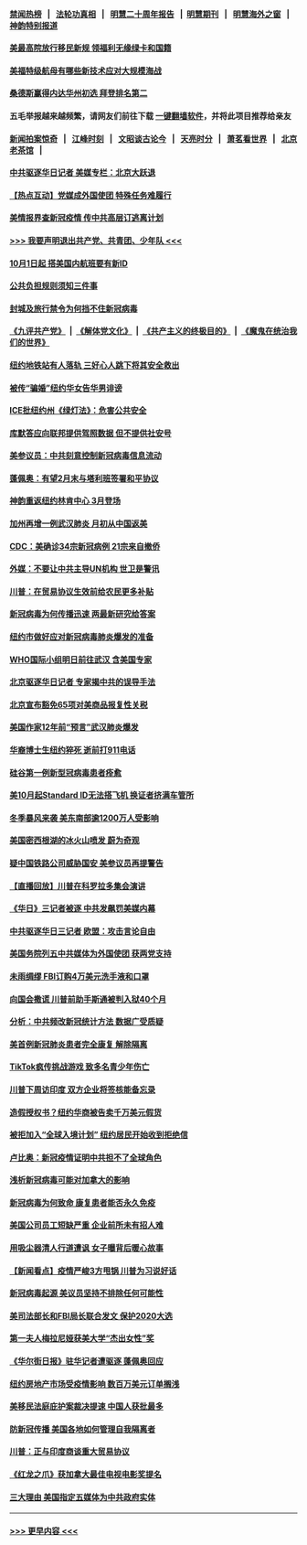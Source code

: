 #### [禁闻热榜](热点新闻.md?=0)  &nbsp;&nbsp;|&nbsp;&nbsp; [法轮功真相](https://github.com/gfw-breaker/truth/blob/master/README.md?=0) &nbsp;&nbsp;|&nbsp;&nbsp; [明慧二十周年报告](https://github.com/gfw-breaker/mh-reports/blob/master/README.md?=0) &nbsp;&nbsp;|&nbsp;&nbsp;[明慧期刊](https://github.com/gfw-breaker/mh-qikan) &nbsp;&nbsp;|&nbsp;&nbsp; [明慧海外之窗](https://github.com/gfw-breaker/mh-news/blob/master/README.md?=0) &nbsp;&nbsp;|&nbsp;&nbsp; [神韵特别报道](https://github.com/gfw-breaker/mh-news/blob/master/shenyun.md?=0)
#### [美最高院放行移民新规 领福利无缘绿卡和国籍](../pages/nsc412/n11889500.md?t=02231931) 
#### [美福特级航母有哪些新技术应对大规模海战](../pages/nsc412/n11882087.md?t=02231931) 
#### [桑德斯赢得内达华州初选 拜登排名第二](../pages/nsc412/n11888760.md?t=02231931) 
#### 五毛举报越来越频繁，请网友们前往下载 [一键翻墙软件](https://github.com/gfw-breaker/ssr-accounts)，并将此项目推荐给亲友
#### [新闻拍案惊奇](https://github.com/gfw-breaker/banned-news/blob/master/pages/link4.md) &nbsp;&nbsp;|&nbsp;&nbsp; [江峰时刻](https://github.com/gfw-breaker/banned-news/blob/master/pages/link4.md) &nbsp;&nbsp;|&nbsp;&nbsp; [文昭谈古论今](https://github.com/gfw-breaker/banned-news/blob/master/pages/link4.md) &nbsp;&nbsp;|&nbsp;&nbsp; [天亮时分](https://github.com/gfw-breaker/banned-news/blob/master/pages/link4.md) &nbsp;&nbsp;|&nbsp;&nbsp; [萧茗看世界](https://github.com/gfw-breaker/banned-news/blob/master/pages/link4.md) &nbsp;&nbsp;|&nbsp;&nbsp; [北京老茶馆](https://github.com/gfw-breaker/banned-news/blob/master/pages/link4.md) &nbsp;&nbsp;|&nbsp;&nbsp; 
#### [中共驱逐华日记者 美媒专栏：北京大跃退](../pages/nsc412/n11888453.md?t=02231931) 
#### [【热点互动】党媒成外国使团 特殊任务难履行](../pages/nsc412/n11888306.md?t=02231931) 
#### [美情报界查新冠疫情 传中共高层订逃离计划](../pages/nsc412/n11888161.md?t=02231931) 
#### [>>> 我要声明退出共产党、共青团、少年队 <<<](https://github.com/begood0513/goodnews/blob/master/quit/letter.md) 
#### [10月1日起 搭美国内航班要有新ID](../pages/nsc412/n11888243.md?t=02231931) 
#### [公共负担规则须知三件事](../pages/nsc412/n11888123.md?t=02231931) 
#### [封城及旅行禁令为何挡不住新冠病毒](../pages/nsc412/n11888067.md?t=02231931) 
#### [《九评共产党》](https://github.com/begood0513/9ping.md/blob/master/README.md) &nbsp;|&nbsp; [《解体党文化》](../../../../jtdwh.md/blob/master/README.md)  &nbsp;|&nbsp; [《共产主义的终极目的》](../../../../gczydzjmd.md/blob/master/README.md) &nbsp;|&nbsp; [《魔鬼在统治我们的世界》](../../../../mgztzwmdsj.md/blob/master/README.md) 
#### [纽约地铁站有人落轨   三好心人跳下将其安全救出](../pages/nsc412/n11888088.md?t=02231931) 
#### [被传“骗婚”纽约华女告华男诽谤](../pages/nsc412/n11887303.md?t=02231931) 
#### [ICE批纽约州《绿灯法》：危害公共安全](../pages/nsc412/n11887285.md?t=02231931) 
#### [库默答应向联邦提供驾照数据 但不提供社安号](../pages/nsc412/n11887269.md?t=02231931) 
#### [美参议员：中共刻意控制新冠病毒信息流动](../pages/nsc412/n11887949.md?t=02231931) 
#### [蓬佩奥：有望2月末与塔利班签署和平协议](../pages/nsc412/n11887248.md?t=02231931) 
#### [神韵重返纽约林肯中心 3月登场](../pages/nsc412/n11885013.md?t=02231931) 
#### [加州再增一例武汉肺炎 月初从中国返美](../pages/nsc412/n11886929.md?t=02231931) 
#### [CDC：美确诊34宗新冠病例 21宗来自撤侨](../pages/nsc412/n11886795.md?t=02231931) 
#### [外媒：不要让中共主导UN机构 世卫是警讯](../pages/nsc412/n11886401.md?t=02231931) 
#### [川普：在贸易协议生效前给农民更多补贴](../pages/nsc412/n11886549.md?t=02231931) 
#### [新冠病毒为何传播迅速 两最新研究给答案](../pages/nsc412/n11886505.md?t=02231931) 
#### [纽约市做好应对新冠病毒肺炎爆发的准备](../pages/nsc412/n11885019.md?t=02231931) 
#### [WHO国际小组明日前往武汉 含美国专家](../pages/nsc412/n11886380.md?t=02231931) 
#### [北京驱逐华日记者 专家揭中共的误导手法](../pages/nsc412/n11886124.md?t=02231931) 
#### [北京宣布豁免65项对美商品报复性关税](../pages/nsc412/n11885960.md?t=02231931) 
#### [美国作家12年前“预言”武汉肺炎爆发](../pages/nsc412/n11885487.md?t=02231931) 
#### [华裔博士生纽约猝死  逝前打911电话](../pages/nsc412/n11885007.md?t=02231931) 
#### [硅谷第一例新型冠病毒患者痊愈](../pages/nsc412/n11885163.md?t=02231931) 
#### [美10月起Standard ID无法搭飞机  换证者挤满车管所](../pages/nsc412/n11885036.md?t=02231931) 
#### [冬季暴风来袭 美东南部逾1200万人受影响](../pages/nsc412/n11884620.md?t=02231931) 
#### [美国密西根湖的冰火山喷发 蔚为奇观](../pages/nsc412/n11884842.md?t=02231931) 
#### [疑中国铁路公司威胁国安 美参议员再提警告](../pages/nsc412/n11884300.md?t=02231931) 
#### [【直播回放】川普在科罗拉多集会演讲](../pages/nsc412/n11883640.md?t=02231931) 
#### [《华日》三记者被逐 中共发飙罚美媒内幕](../pages/nsc412/n11884184.md?t=02231931) 
#### [中共驱逐华日三记者 欧盟：攻击言论自由](../pages/nsc412/n11884179.md?t=02231931) 
#### [美国务院列五中共媒体为外国使团 获两党支持](../pages/nsc412/n11883954.md?t=02231931) 
#### [未雨绸缪 FBI订购4万美元洗手液和口罩](../pages/nsc412/n11883960.md?t=02231931) 
#### [向国会撒谎 川普前助手斯通被判入狱40个月](../pages/nsc412/n11883930.md?t=02231931) 
#### [分析：中共频改新冠统计方法 数据广受质疑](../pages/nsc412/n11883875.md?t=02231931) 
#### [美首例新冠肺炎患者完全康复 解除隔离](../pages/nsc412/n11883754.md?t=02231931) 
#### [TikTok疯传挑战游戏 致多名青少年伤亡](../pages/nsc412/n11883598.md?t=02231931) 
#### [川普下周访印度 双方企业将签核能备忘录](../pages/nsc412/n11883604.md?t=02231931) 
#### [造假授权书？纽约华商被告卖千万美元假货](../pages/nsc412/n11882429.md?t=02231931) 
#### [被拒加入“全球入境计划”  纽约居民开始收到拒绝信](../pages/nsc412/n11882417.md?t=02231931) 
#### [卢比奥：新冠疫情证明中共担不了全球角色](../pages/nsc412/n11881340.md?t=02231931) 
#### [浅析新冠病毒可能对加拿大的影响](../pages/nsc412/n11879775.md?t=02231931) 
#### [新冠病毒为何致命 康复患者能否永久免疫](../pages/nsc412/n11881488.md?t=02231931) 
#### [美国公司员工短缺严重 企业前所未有招人难](../pages/nsc412/n11881792.md?t=02231931) 
#### [用吸尘器清人行道遭讽 女子曝背后暖心故事](../pages/nsc412/n11881702.md?t=02231931) 
#### [【新闻看点】疫情严峻3方甩锅 川普为习说好话](../pages/nsc412/n11881049.md?t=02231931) 
#### [新冠病毒起源 美议员坚持不排除任何可能性](../pages/nsc412/n11881179.md?t=02231931) 
#### [美司法部长和FBI局长联合发文 保护2020大选](../pages/nsc412/n11881522.md?t=02231931) 
#### [第一夫人梅拉尼娅获美大学“杰出女性”奖](../pages/nsc412/n11881185.md?t=02231931) 
#### [《华尔街日报》驻华记者遭驱逐 蓬佩奥回应](../pages/nsc412/n11881166.md?t=02231931) 
#### [纽约房地产市场受疫情影响  数百万美元订单搁浅](../pages/nsc412/n11879548.md?t=02231931) 
#### [美移民法庭庇护案裁决提速 中国人获批最多](../pages/nsc412/n11879431.md?t=02231931) 
#### [防新冠传播 美国各地如何管理自我隔离者](../pages/nsc412/n11881062.md?t=02231931) 
#### [川普：正与印度商谈重大贸易协议](../pages/nsc412/n11880861.md?t=02231931) 
#### [《红龙之爪》获加拿大最佳电视电影奖提名](../pages/nsc412/n11879517.md?t=02231931) 
#### [三大理由 美国指定五媒体为中共政府实体](../pages/nsc412/n11878945.md?t=02231931) 

----
#### [ >>> 更早内容 <<< ](../indexes/nsc412-earlier.md)
